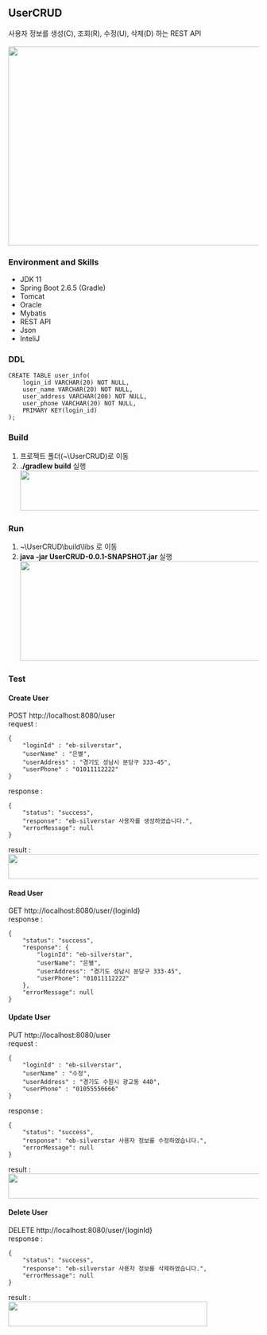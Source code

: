 ## UserCRUD
사용자 정보를 생성(C), 조회(R), 수정(U), 삭제(D) 하는 REST API
<br><br><img src="https://user-images.githubusercontent.com/97152402/160889777-8a580323-4db7-45a5-9cc1-fcb01ee92a88.png" width="800" height="400">


### Environment and Skills
- JDK 11
- Spring Boot 2.6.5 (Gradle)
- Tomcat
- Oracle
- Mybatis
- REST API
- Json
- InteliJ

### DDL
```
CREATE TABLE user_info(
    login_id VARCHAR(20) NOT NULL,
    user_name VARCHAR(20) NOT NULL,
    user_address VARCHAR(200) NOT NULL,
    user_phone VARCHAR(20) NOT NULL,
    PRIMARY KEY(login_id)
);
```

### Build
1. 프로젝트 폴더(~\UserCRUD)로 이동
2. **./gradlew build** 실행
<br><img src="https://user-images.githubusercontent.com/97152402/160893082-96696d7d-787a-4dff-b464-1bbd7a5e165c.png" width="500" height="80">

### Run
1. ~\UserCRUD\build\libs 로 이동
2. **java -jar UserCRUD-0.0.1-SNAPSHOT.jar** 실행
<br><img src="https://user-images.githubusercontent.com/97152402/160894200-cbc56e32-ac93-4e5d-8682-b6c409c29d45.png" width="900" height="200">


### Test
#### Create User
POST http://localhost:8080/user
<br>request :
```
{
    "loginId" : "eb-silverstar",
    "userName" : "은별",
    "userAddress" : "경기도 성남시 분당구 333-45",
    "userPhone" : "01011112222"
}
```
response :
```
{
    "status": "success",
    "response": "eb-silverstar 사용자를 생성하였습니다.",
    "errorMessage": null
}
```
result :
<br><img src="https://user-images.githubusercontent.com/97152402/160895822-1c4828bd-44e1-4064-9f96-c10911faf613.png" width="550" height="50">

#### Read User
GET http://localhost:8080/user/{loginId}
<br>
response :
```
{
    "status": "success",
    "response": {
        "loginId": "eb-silverstar",
        "userName": "은별",
        "userAddress": "경기도 성남시 분당구 333-45",
        "userPhone": "01011112222"
    },
    "errorMessage": null
}
```

#### Update User
PUT http://localhost:8080/user
<br>request :
```
{
    "loginId" : "eb-silverstar",
    "userName" : "수정",
    "userAddress" : "경기도 수원시 광교동 440",
    "userPhone" : "01055556666"
}
```
response :
```
{
    "status": "success",
    "response": "eb-silverstar 사용자 정보를 수정하였습니다.",
    "errorMessage": null
}
```
result :
<br><img src="https://user-images.githubusercontent.com/97152402/160896645-f484ebad-af54-4a71-ae47-4b925110bf93.png" width="550" height="50">

#### Delete User
DELETE http://localhost:8080/user/{loginId}
<br>response :
```
{
    "status": "success",
    "response": "eb-silverstar 사용자 정보를 삭제하였습니다.",
    "errorMessage": null
}
```
result :
<br><img src="https://user-images.githubusercontent.com/97152402/160897480-e9d49fa0-70a7-430e-9003-f793556b8c87.png" width="400" height="50">
